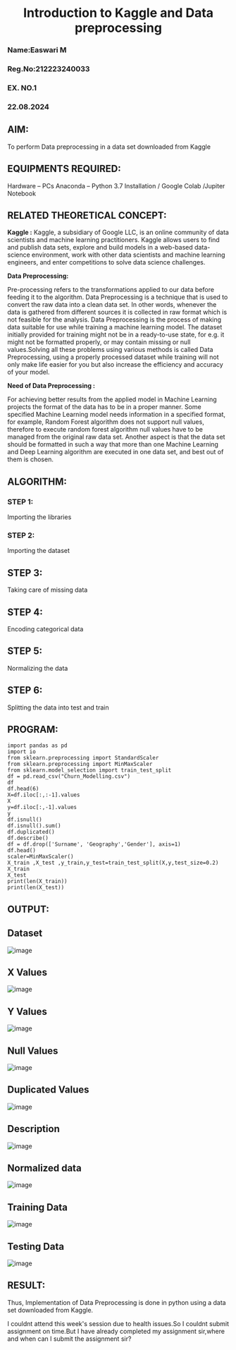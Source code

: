 <H1 ALIGN =CENTER> Introduction to Kaggle and Data preprocessing</H1>

<H3>Name:Easwari M</H3>

<H3>Reg.No:212223240033</H3>

<H3>EX. NO.1</H3>

<H3>22.08.2024</H3>


## AIM:

To perform Data preprocessing in a data set downloaded from Kaggle

## EQUIPMENTS REQUIRED:

Hardware – PCs
Anaconda – Python 3.7 Installation / Google Colab /Jupiter Notebook

## RELATED THEORETICAL CONCEPT:

**Kaggle :**
Kaggle, a subsidiary of Google LLC, is an online community of data scientists and machine learning practitioners. Kaggle allows users to find and publish data sets, explore and build models in a web-based data-science environment, work with other data scientists and machine learning engineers, and enter competitions to solve data science challenges.

**Data Preprocessing:**

Pre-processing refers to the transformations applied to our data before feeding it to the algorithm. Data Preprocessing is a technique that is used to convert the raw data into a clean data set. In other words, whenever the data is gathered from different sources it is collected in raw format which is not feasible for the analysis.
Data Preprocessing is the process of making data suitable for use while training a machine learning model. The dataset initially provided for training might not be in a ready-to-use state, for e.g. it might not be formatted properly, or may contain missing or null values.Solving all these problems using various methods is called Data Preprocessing, using a properly processed dataset while training will not only make life easier for you but also increase the efficiency and accuracy of your model.

**Need of Data Preprocessing :**

For achieving better results from the applied model in Machine Learning projects the format of the data has to be in a proper manner. Some specified Machine Learning model needs information in a specified format, for example, Random Forest algorithm does not support null values, therefore to execute random forest algorithm null values have to be managed from the original raw data set.
Another aspect is that the data set should be formatted in such a way that more than one Machine Learning and Deep Learning algorithm are executed in one data set, and best out of them is chosen.


## ALGORITHM:

### STEP 1:
Importing the libraries<BR>

### STEP 2:
Importing the dataset<BR>

## STEP 3:
Taking care of missing data<BR>

## STEP 4:
Encoding categorical data<BR>

## STEP 5:
Normalizing the data<BR>

## STEP 6:
Splitting the data into test and train<BR>

##  PROGRAM:
```
import pandas as pd
import io
from sklearn.preprocessing import StandardScaler
from sklearn.preprocessing import MinMaxScaler
from sklearn.model_selection import train_test_split
df = pd.read_csv("Churn_Modelling.csv")
df
df.head(6)
X=df.iloc[:,:-1].values
X
y=df.iloc[:,-1].values
y
df.isnull()
df.isnull().sum()
df.duplicated()
df.describe()
df = df.drop(['Surname', 'Geography','Gender'], axis=1)
df.head()
scaler=MinMaxScaler()
X_train ,X_test ,y_train,y_test=train_test_split(X,y,test_size=0.2)
X_train
X_test
print(len(X_train))
print(len(X_test))
```

## OUTPUT:

## Dataset
![image](i/dataset.png)

## X Values
![image](i/x.png)

## Y Values
![image](i/y.png)

## Null Values
![image](i/null.png)

## Duplicated Values
![image](i/dupli.png)

## Description
![image](i/des.png)

## Normalized data
![image](i/nor.png)

## Training Data
![image](i/train.png)

## Testing Data
![image](i/test.png)


## RESULT:
Thus, Implementation of Data Preprocessing is done in python  using a data set downloaded from Kaggle.


I couldnt attend this week's session due to health issues.So I couldnt submit assignment on time.But I have already completed my assignment sir,where and when can I submit the assignment sir?